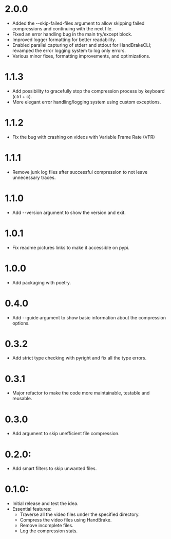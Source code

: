 # 2.0.0

- Added the --skip-failed-files argument to allow skipping failed compressions and continuing with the next file.
- Fixed an error handling bug in the main try/except block.
- Improved logger formatting for better readability.
- Enabled parallel capturing of stderr and stdout for HandBrakeCLI; revamped the error logging system to log only errors.
- Various minor fixes, formatting improvements, and optimizations.

# 1.1.3

- Add possibility to gracefully stop the compression process by keyboard (ctrl + c).
- More elegant error handling/logging system using custom exceptions.

# 1.1.2

- Fix the bug with crashing on videos with Variable Frame Rate (VFR)

# 1.1.1

- Remove junk log files after successful compression to not leave unnecessary traces.

# 1.1.0

- Add --version argument to show the version and exit.

# 1.0.1

- Fix readme pictures links to make it accessible on pypi.

# 1.0.0

- Add packaging with poetry.

# 0.4.0

- Add --guide argument to show basic information about the compression options.

# 0.3.2

- Add strict type checking with pyright and fix all the type errors.

# 0.3.1

- Major refactor to make the code more maintainable, testable and reusable.

# 0.3.0

- Add argument to skip unefficient file compression.

# 0.2.0:

- Add smart filters to skip unwanted files.

# 0.1.0:

- Initial release and test the idea.
- Essential features:
    - Traverse all the video files under the specified directory.
    - Compress the video files using HandBrake.
    - Remove incomplete files.
    - Log the compression stats.
